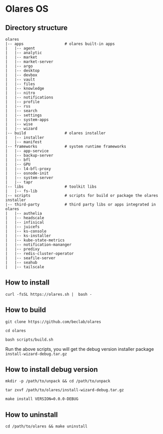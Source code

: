 # Olares OS

## Directory structure

```
olares
|-- apps                  # olares built-in apps
|   |-- agent
|   |-- analytic
|   |-- market
|   |-- market-server
|   |-- argo
|   |-- desktop
|   |-- devbox
|   |-- vault
|   |-- files
|   |-- knowledge
|   |-- nitro
|   |-- notifications
|   |-- profile
|   |-- rss
|   |-- search
|   |-- settings
|   |-- system-apps
|   |-- wise
|   |-- wizard
|-- build                 # olares installer
|   |-- installer
|   |-- manifest
|-- frameworks            # system runtime frameworks
|   |-- app-service
|   |-- backup-server
|   |-- bfl
|   |-- GPU
|   |-- l4-bfl-proxy
|   |-- osnode-init
|   |-- system-server
|   |-- tapr
|-- libs                  # toolkit libs
|   |-- fs-lib
|-- scripts               # scripts for build or package the olares installer
|-- third-party           # third party libs or apps integrated in olares
|   |-- authelia
|   |-- headscale
|   |-- infisical
|   |-- juicefs
|   |-- ks-console
|   |-- ks-installer
|   |-- kube-state-metrics
|   |-- notification-mananger
|   |-- predixy
|   |-- redis-cluster-operator
|   |-- seafile-server
|   |-- seahub
|   |-- tailscale
```

## How to install

```
curl -fsSL https://olares.sh |  bash -
```

## How to build

```
git clone https://github.com/beclab/olares

cd olares

bash scripts/build.sh

```

Run the above scripts, you will get the debug version installer package `install-wizard-debug.tar.gz`

## How to install debug version

```
mkdir -p /path/to/unpack && cd /path/to/unpack

tar zxvf /path/to/olares/install-wizard-debug.tar.gz

make install VERSION=0.0.0-DEBUG

```

## How to uninstall

```
cd /path/to/olares && make uninstall

```
